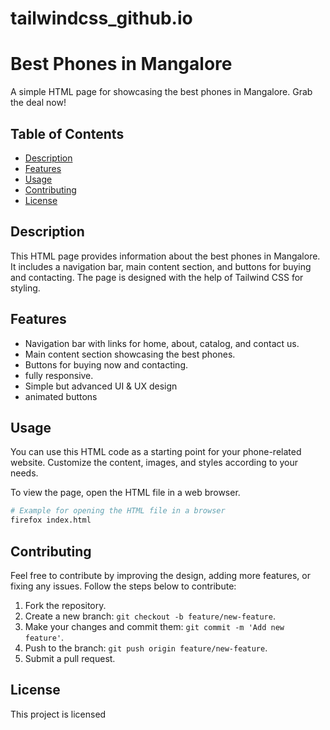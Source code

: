 # tailwindcss_github.io
# Best Phones in Mangalore

A simple HTML page for showcasing the best phones in Mangalore. Grab the deal now!

## Table of Contents
- [Description](#description)
- [Features](#features)
- [Usage](#usage)
- [Contributing](#contributing)
- [License](#license)

## Description

This HTML page provides information about the best phones in Mangalore. It includes a navigation bar, main content section, and buttons for buying and contacting. The page is designed with the help of Tailwind CSS for styling.

## Features

- Navigation bar with links for home, about, catalog, and contact us.
- Main content section showcasing the best phones.
- Buttons for buying now and contacting.
- fully responsive.
- Simple but advanced UI & UX design
- animated buttons

## Usage

You can use this HTML code as a starting point for your phone-related website. Customize the content, images, and styles according to your needs.

To view the page, open the HTML file in a web browser.

```bash
# Example for opening the HTML file in a browser
firefox index.html
```

## Contributing

Feel free to contribute by improving the design, adding more features, or fixing any issues. Follow the steps below to contribute:

1. Fork the repository.
2. Create a new branch: `git checkout -b feature/new-feature`.
3. Make your changes and commit them: `git commit -m 'Add new feature'`.
4. Push to the branch: `git push origin feature/new-feature`.
5. Submit a pull request.

## License

This project is licensed 

